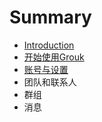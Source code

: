 # Summary

* [Introduction](README.md)
* [开始使用Grouk](get-start.md)
* [账号与设置](account_and_setting.md)
* 团队和联系人
* 群组
* 消息

